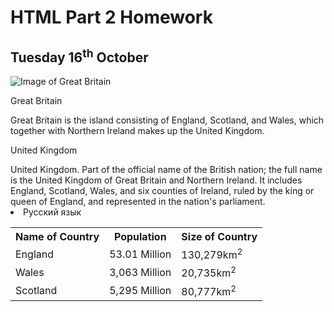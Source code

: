 <h1> HTML Part 2 Homework </h1><h2>Tuesday 16<sup>th</sup> October</h2>
<img src="https://upload.wikimedia.org/wikipedia/commons/thumb/6/6d/Satellite_image_of_Great_Britain_and_Northern_Ireland_in_April_2002.jpg/800px-Satellite_image_of_Great_Britain_and_Northern_Ireland_in_April_2002.jpg" alt= "Image of Great Britain">
<dt><dl> Great Britain</dt> Great Britain is the island consisting of England, Scotland, and Wales, which together with Northern Ireland makes up the United Kingdom.</dl>

<dt><dl> United Kingdom</dt>United Kingdom. Part of the official name of the British nation; the full name is the United Kingdom of Great Britain and Northern Ireland. It includes England, Scotland, Wales, and six counties of Ireland, ruled by the king or queen of England, and represented in the nation's parliament.</dl>
<table><tr><th>Name of Country</th><th>Population</th><th>Size of Country</th></tr><tr><td>England</td><td>53.01 Million</td><td>130,279km<sup>2</sup></td><tr><td>Wales</td><td>3,063 Million</td><td>20,735km<sup>2</sup></td></tr><tr><td>Scotland</td><td>5,295 Million</td><td>80,777km<sup>2</sup></td></tr>

<li lang="ru"> Русский язык
